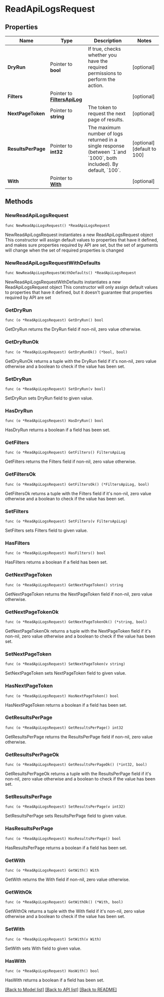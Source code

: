 # ReadApiLogsRequest

## Properties

Name | Type | Description | Notes
------------ | ------------- | ------------- | -------------
**DryRun** | Pointer to **bool** | If true, checks whether you have the required permissions to perform the action. | [optional] 
**Filters** | Pointer to [**FiltersApiLog**](FiltersApiLog.md) |  | [optional] 
**NextPageToken** | Pointer to **string** | The token to request the next page of results. | [optional] 
**ResultsPerPage** | Pointer to **int32** | The maximum number of logs returned in a single response (between &#x60;1&#x60;and &#x60;1000&#x60;, both included). By default, &#x60;100&#x60;. | [optional] [default to 100]
**With** | Pointer to [**With**](With.md) |  | [optional] 

## Methods

### NewReadApiLogsRequest

`func NewReadApiLogsRequest() *ReadApiLogsRequest`

NewReadApiLogsRequest instantiates a new ReadApiLogsRequest object
This constructor will assign default values to properties that have it defined,
and makes sure properties required by API are set, but the set of arguments
will change when the set of required properties is changed

### NewReadApiLogsRequestWithDefaults

`func NewReadApiLogsRequestWithDefaults() *ReadApiLogsRequest`

NewReadApiLogsRequestWithDefaults instantiates a new ReadApiLogsRequest object
This constructor will only assign default values to properties that have it defined,
but it doesn't guarantee that properties required by API are set

### GetDryRun

`func (o *ReadApiLogsRequest) GetDryRun() bool`

GetDryRun returns the DryRun field if non-nil, zero value otherwise.

### GetDryRunOk

`func (o *ReadApiLogsRequest) GetDryRunOk() (*bool, bool)`

GetDryRunOk returns a tuple with the DryRun field if it's non-nil, zero value otherwise
and a boolean to check if the value has been set.

### SetDryRun

`func (o *ReadApiLogsRequest) SetDryRun(v bool)`

SetDryRun sets DryRun field to given value.

### HasDryRun

`func (o *ReadApiLogsRequest) HasDryRun() bool`

HasDryRun returns a boolean if a field has been set.

### GetFilters

`func (o *ReadApiLogsRequest) GetFilters() FiltersApiLog`

GetFilters returns the Filters field if non-nil, zero value otherwise.

### GetFiltersOk

`func (o *ReadApiLogsRequest) GetFiltersOk() (*FiltersApiLog, bool)`

GetFiltersOk returns a tuple with the Filters field if it's non-nil, zero value otherwise
and a boolean to check if the value has been set.

### SetFilters

`func (o *ReadApiLogsRequest) SetFilters(v FiltersApiLog)`

SetFilters sets Filters field to given value.

### HasFilters

`func (o *ReadApiLogsRequest) HasFilters() bool`

HasFilters returns a boolean if a field has been set.

### GetNextPageToken

`func (o *ReadApiLogsRequest) GetNextPageToken() string`

GetNextPageToken returns the NextPageToken field if non-nil, zero value otherwise.

### GetNextPageTokenOk

`func (o *ReadApiLogsRequest) GetNextPageTokenOk() (*string, bool)`

GetNextPageTokenOk returns a tuple with the NextPageToken field if it's non-nil, zero value otherwise
and a boolean to check if the value has been set.

### SetNextPageToken

`func (o *ReadApiLogsRequest) SetNextPageToken(v string)`

SetNextPageToken sets NextPageToken field to given value.

### HasNextPageToken

`func (o *ReadApiLogsRequest) HasNextPageToken() bool`

HasNextPageToken returns a boolean if a field has been set.

### GetResultsPerPage

`func (o *ReadApiLogsRequest) GetResultsPerPage() int32`

GetResultsPerPage returns the ResultsPerPage field if non-nil, zero value otherwise.

### GetResultsPerPageOk

`func (o *ReadApiLogsRequest) GetResultsPerPageOk() (*int32, bool)`

GetResultsPerPageOk returns a tuple with the ResultsPerPage field if it's non-nil, zero value otherwise
and a boolean to check if the value has been set.

### SetResultsPerPage

`func (o *ReadApiLogsRequest) SetResultsPerPage(v int32)`

SetResultsPerPage sets ResultsPerPage field to given value.

### HasResultsPerPage

`func (o *ReadApiLogsRequest) HasResultsPerPage() bool`

HasResultsPerPage returns a boolean if a field has been set.

### GetWith

`func (o *ReadApiLogsRequest) GetWith() With`

GetWith returns the With field if non-nil, zero value otherwise.

### GetWithOk

`func (o *ReadApiLogsRequest) GetWithOk() (*With, bool)`

GetWithOk returns a tuple with the With field if it's non-nil, zero value otherwise
and a boolean to check if the value has been set.

### SetWith

`func (o *ReadApiLogsRequest) SetWith(v With)`

SetWith sets With field to given value.

### HasWith

`func (o *ReadApiLogsRequest) HasWith() bool`

HasWith returns a boolean if a field has been set.


[[Back to Model list]](../README.md#documentation-for-models) [[Back to API list]](../README.md#documentation-for-api-endpoints) [[Back to README]](../README.md)


